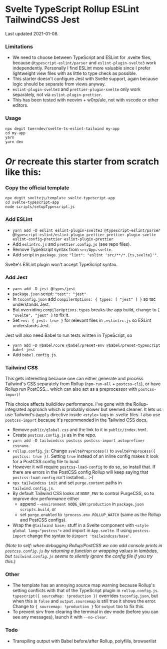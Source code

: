 # Svelte TypeScript Rollup ESLint TailwindCSS Jest

Last updated 2021-01-08.

### Limitations

- We need to choose between TypeScript and ESLint for .svelte files, because `@typescript-eslint/parser` and `eslint-plugin-svelte3` work independently.
Personally I find ESLint more valuable since I prefer lightweight view files with as little to type check as possible.
- This starter doesn't configure Jest with Svelte support, again because logic should be separate from views anyway.
- `eslint-plugin-svelte3` and `prettier-plugin-svelte` only work separately, not via `eslint-plugin-prettier`.
- This has been tested with neovim + w0rp/ale, not with vscode or other editors.

### Usage

```
npx degit toerndev/svelte-ts-eslint-tailwind my-app
cd my-app
yarn
yarn dev
```

# _Or_ recreate this starter from scratch like this:

### Copy the official template

```
npx degit sveltejs/template svelte-typescript-app
cd svelte-typescript-app
node scripts/setupTypescript.js
```

### Add ESLint

- `yarn add -D eslint eslint-plugin-svelte3 @typescript-eslint/parser @typescript-eslint/eslint-plugin prettier prettier-plugin-svelte eslint-config-prettier eslint-plugin-prettier`
- Add `eslintrc.js` and `prettier.config.js` (see repo files).
- Remove TypeScript syntax from `src/App.svelte`.
- Add script in `package.json`: `"lint": "eslint 'src/**/*.{ts,svelte}'"`.

Svelte's ESLint plugin won't accept TypeScript syntax.

### Add Jest

- `yarn add -D jest @types/jest`
- `package.json` script: `"test": "jest"`
- In `tsconfig.json` add `compilerOptions: { types: [ "jest" ] }` so tsc understands Jest.
- But overriding `compilerOptions.types` breaks the app build, change to `[ "svelte", "jest" ]` to fix it.
- Set `env: { jest: true }` for relevant files in `.eslintrc.js` so ESLint understands Jest.

Jest will also need Babel to run tests written in TypeScript, so

- `yarn add -D @babel/core @babel/preset-env @babel/preset-typescript babel-jest`
- Add `babel.config.js`.

### Tailwind CSS

This gets interesting because one can either generate and process Tailwind's CSS separately
from Rollup (`npm-run-all` + `postcss-cli`), or have Rollup run PostCSS... which can also act as a preprocessor with `postcss-import`!

This choice affects build/dev performance. I've gone with the Rollup-integrated approach which is
probably slower but seemed cleaner. It lets us use Tailwind's `@apply` directive inside `<style>` tags in .svelte files.
I also use `postcss-import` because it's recommended in the Tailwind CSS docs.

- Remove `public/global.css` and the link to it in `public/index.html`.
- Create `postcss.config.js` as in the repo.
- `yarn add -D tailwindcss postcss postcss-import autoprefixer cssnano`.
- `rollup.config.js`: Change `sveltePreprocess()` to `sveltePreprocess({ postcss: true })`. Setting `true` instead of an inline config makes it look for a PostCSS config file to load.
- However it will require `postcss-load-config` to do so, so install that. If there are errors in the PostCSS config Rollup will keep saying that `postcss-load-config` isn't installed... :-)
- `npx tailwindcss init` and set `purge.content` paths in `tailwind.config.js`.
- By default Tailwind CSS looks at `NODE_ENV` to control PurgeCSS, so to improve dev performance either
  - append `--environment NODE_ENV:production` in `package.json scripts.build`, or
  - set `purge.enabled` to `!process.env.ROLLUP_WATCH` (same as the Rollup and PostCSS configs).
- Wrap the `@tailwind base;` stuff in a Svelte component with `<style global lang="postcss">` and import in `App.svelte`. If using `postcss-import` change the syntax to `@import 'tailwindcss/base'`.

_(Note to self: when debugging Rollup/PostCSS we can add console prints in `postcss.config.js` by returning a function or wrapping values in lambdas, but `tailwind.config.js` seems to silently ignore the config file if you try this.)_

### Other

- The template has an annoying source map warning because Rollup's setting conflicts with that of the TypeScript plugin in `rollup.config.js`.
`typescript({ sourceMap: !production })` overrides `tsconfig.json`, but when this is `false` and `output.sourcemap` is still true it shows the error.
Change to `{ sourcemap: !production }` for `output` too to fix this.
- To prevent sirv from clearing the terminal in dev mode (before you can see any messages), launch it with `--no-clear`.

### Todo

- Transpiling output with Babel before/after Rollup, polyfills, browserlist

